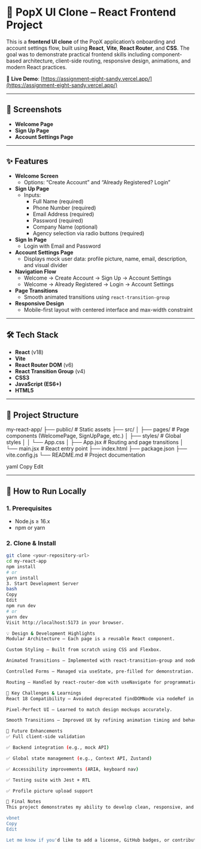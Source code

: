 # 🚀 PopX UI Clone – React Frontend Project

This is a **frontend UI clone** of the PopX application’s onboarding and account settings flow, built using **React**, **Vite**, **React Router**, and **CSS**. The goal was to demonstrate practical frontend skills including component-based architecture, client-side routing, responsive design, animations, and modern React practices.

🔗 **Live Demo**: [https://assignment-eight-sandy.vercel.app/](https://assignment-eight-sandy.vercel.app/)

---

## 📸 Screenshots


- **Welcome Page**  
- **Sign Up Page**  
- **Account Settings Page**

---

## ✨ Features

- **Welcome Screen**
  - Options: “Create Account” and “Already Registered? Login”
- **Sign Up Page**
  - Inputs:
    - Full Name (required)
    - Phone Number (required)
    - Email Address (required)
    - Password (required)
    - Company Name (optional)
    - Agency selection via radio buttons (required)
- **Sign In Page**
  - Login with Email and Password
- **Account Settings Page**
  - Displays mock user data: profile picture, name, email, description, and visual divider
- **Navigation Flow**
  - Welcome → Create Account → Sign Up → Account Settings  
  - Welcome → Already Registered → Login → Account Settings
- **Page Transitions**
  - Smooth animated transitions using `react-transition-group`
- **Responsive Design**
  - Mobile-first layout with centered interface and max-width constraint

---

## 🛠️ Tech Stack

- **React** (v18)
- **Vite**
- **React Router DOM** (v6)
- **React Transition Group** (v4)
- **CSS3**
- **JavaScript (ES6+)**
- **HTML5**

---

## 📁 Project Structure

my-react-app/
├── public/ # Static assets
├── src/
│ ├── pages/ # Page components (WelcomePage, SignUpPage, etc.)
│ ├── styles/ # Global styles
│ │ └── App.css
│ ├── App.jsx # Routing and page transitions
│ └── main.jsx # React entry point
├── index.html
├── package.json
├── vite.config.js
└── README.md # Project documentation

yaml
Copy
Edit

---

## 🧪 How to Run Locally

### 1. Prerequisites

- Node.js ≥ 16.x
- npm or yarn

### 2. Clone & Install

```bash
git clone <your-repository-url>
cd my-react-app
npm install
# or
yarn install
3. Start Development Server
bash
Copy
Edit
npm run dev
# or
yarn dev
Visit http://localhost:5173 in your browser.

💡 Design & Development Highlights
Modular Architecture – Each page is a reusable React component.

Custom Styling – Built from scratch using CSS and Flexbox.

Animated Transitions – Implemented with react-transition-group and nodeRef for React 18 compatibility.

Controlled Forms – Managed via useState, pre-filled for demonstration.

Routing – Handled by react-router-dom with useNavigate for programmatic transitions.

🧠 Key Challenges & Learnings
React 18 Compatibility – Avoided deprecated findDOMNode via nodeRef in transitions.

Pixel-Perfect UI – Learned to match design mockups accurately.

Smooth Transitions – Improved UX by refining animation timing and behavior.

🚀 Future Enhancements
✅ Full client-side validation

✅ Backend integration (e.g., mock API)

✅ Global state management (e.g., Context API, Zustand)

✅ Accessibility improvements (ARIA, keyboard nav)

✅ Testing suite with Jest + RTL

✅ Profile picture upload support

📢 Final Notes
This project demonstrates my ability to develop clean, responsive, and interactive user interfaces using modern React tools and best practices. It's a reflection of my attention to detail, commitment to quality, and eagerness to grow as a frontend developer.

vbnet
Copy
Edit

Let me know if you'd like to add a license, GitHub badges, or contribution guidelines!
